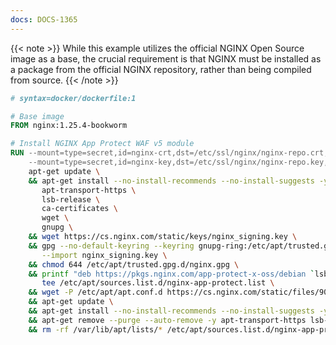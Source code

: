 ```yaml
---
docs: DOCS-1365
---
```


{{< note >}}
 While this example utilizes the official NGINX Open Source image as a base, the crucial requirement is that NGINX must be installed as a package from the official NGINX repository, rather than being compiled from source.
{{< /note >}}

```dockerfile
# syntax=docker/dockerfile:1

# Base image
FROM nginx:1.25.4-bookworm

# Install NGINX App Protect WAF v5 module
RUN --mount=type=secret,id=nginx-crt,dst=/etc/ssl/nginx/nginx-repo.crt,mode=0644 \
    --mount=type=secret,id=nginx-key,dst=/etc/ssl/nginx/nginx-repo.key,mode=0644 \
    apt-get update \
    && apt-get install --no-install-recommends --no-install-suggests -y \
       apt-transport-https \
       lsb-release \
       ca-certificates \
       wget \
       gnupg \
    && wget https://cs.nginx.com/static/keys/nginx_signing.key \
    && gpg --no-default-keyring --keyring gnupg-ring:/etc/apt/trusted.gpg.d/nginx.gpg \
       --import nginx_signing.key \
    && chmod 644 /etc/apt/trusted.gpg.d/nginx.gpg \
    && printf "deb https://pkgs.nginx.com/app-protect-x-oss/debian `lsb_release -cs` nginx-plus\n" | \
       tee /etc/apt/sources.list.d/nginx-app-protect.list \
    && wget -P /etc/apt/apt.conf.d https://cs.nginx.com/static/files/90pkgs-nginx \
    && apt-get update \
    && apt-get install --no-install-recommends --no-install-suggests -y app-protect-module-oss \
    && apt-get remove --purge --auto-remove -y apt-transport-https lsb-release gnupg wget \
    && rm -rf /var/lib/apt/lists/* /etc/apt/sources.list.d/nginx-app-protect.list
```
